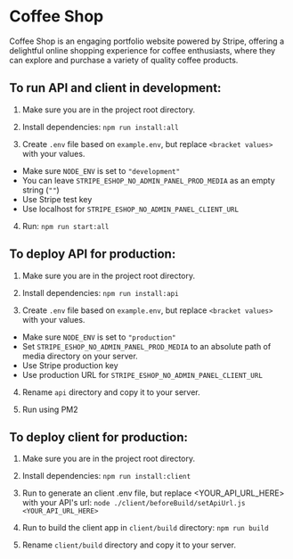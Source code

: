 # Coffee Shop

Coffee Shop is an engaging portfolio website powered by Stripe, offering a delightful online shopping experience for coffee enthusiasts, where they can explore and purchase a variety of quality coffee products.

## To run API and client in development:

1. Make sure you are in the project root directory.

2. Install dependencies:
   `npm run install:all`

3. Create `.env` file based on `example.env`, but replace `<bracket values>` with your values.

- Make sure `NODE_ENV` is set to `"development"`
- You can leave `STRIPE_ESHOP_NO_ADMIN_PANEL_PROD_MEDIA` as an empty string (`""`)
- Use Stripe test key
- Use localhost for `STRIPE_ESHOP_NO_ADMIN_PANEL_CLIENT_URL`

4. Run:
   `npm run start:all`

## To deploy API for production:

1. Make sure you are in the project root directory.

2. Install dependencies:
   `npm run install:api`

3. Create `.env` file based on `example.env`, but replace `<bracket values>` with your values.

- Make sure `NODE_ENV` is set to `"production"`
- Set `STRIPE_ESHOP_NO_ADMIN_PANEL_PROD_MEDIA` to an absolute path of media directory on your server.
- Use Stripe production key
- Use production URL for `STRIPE_ESHOP_NO_ADMIN_PANEL_CLIENT_URL`

4. Rename `api` directory and copy it to your server.

5. Run using PM2

## To deploy client for production:

1. Make sure you are in the project root directory.

2. Install dependencies:
   `npm run install:client`

3. Run to generate an client .env file, but replace <YOUR_API_URL_HERE> with your API's url:
   `node ./client/beforeBuild/setApiUrl.js <YOUR_API_URL_HERE>`

4. Run to build the client app in `client/build` directory:
   `npm run build`

5. Rename `client/build` directory and copy it to your server.
